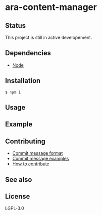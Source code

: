 # ara-content-manager

## Status
This project is still in active developement.

## Dependencies
- [Node](https://nodejs.org/en/download/)

## Installation
```
$ npm i
```

## Usage

## Example

## Contributing
- [Commit message format](https://github.com/littlstar/ara-content-manager/blob/master/COMMIT_FORMAT.md)
- [Commit message examples](https://github.com/littlstar/ara-content-manager/blob/master/COMMIT_FORMAT_EXAMPLES.md)
- [How to contribute](https://github.com/littlstar/ara-content-manager/blob/master/CONTRIBUTING.md)

## See also

## License
LGPL-3.0
